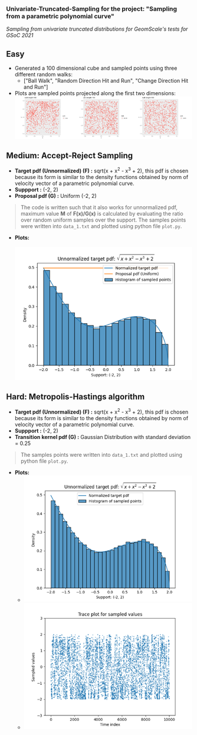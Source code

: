 ### Univariate-Truncated-Sampling for the project: "Sampling from a parametric polynomial curve"
*Sampling from univariate truncated distributions for GeomScale's tests for GSoC 2021*


## Easy
- Generated a 100 dimensional cube and sampled points using three different random walks:
  - ["Ball Walk", "Random Direction Hit and Run", "Change Direction Hit and Run"]
- Plots are sampled points projected along the first two dimensions: 
![Easy/Combined_Walks.png](Easy/Combined_Walks.png)  

## Medium: Accept-Reject Sampling
- **Target pdf (Unnormalized) (F) :**  sqrt(x + x<sup>2</sup> - x<sup>3</sup> + 2), this pdf is chosen because its form is similar to the density functions obtained by norm of velocity vector of a parametric polynomial curve.  
- **Suppport :** (-2, 2)  
- **Proposal pdf (G) :** Uniform (-2, 2)  
> The code is written such that it also works for unnormalized pdf, maximum value **M** of **F(x)/G(x)** is calculated by evaluating the ratio over random uniform samples over the support.
> The samples points were written into `data_1.txt` and plotted using python file `plot.py`.
- **Plots:** <br>  
![Medium/Histogram.png](Medium/Histogram.png)  

## Hard: Metropolis-Hastings algorithm
- **Target pdf (Unnormalized) (F) :**  sqrt(x + x<sup>2</sup> - x<sup>3</sup> + 2), this pdf is chosen because its form is similar to the density functions obtained by norm of velocity vector of a parametric polynomial curve.  
- **Suppport :** (-2, 2)  
- **Transition kernel pdf (G) :** Gaussian Distribution with standard deviation = 0.25  
> The samples points were written into `data_1.txt` and plotted using python file `plot.py`.
- **Plots:** <br>  
  - ![Hard/Histogram.png](Hard/Histogram.png)  
  - ![Hard/Trace_Plot.png](Hard/Trace_Plot.png)  
